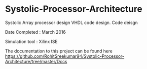 # Systolic-Processor-Architecture
Systolic Array processor design VHDL code design. 
Code deisgn

Date Completed : March 2016

Simulation tool : Xilinx ISE

The documentation to this project can be found here
https://github.com/RohitSreekumar94/Systolic-Processor-Architecture/tree/master/Docs
